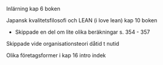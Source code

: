 
Inlärning kap 6 boken

Japansk kvalitetsfilosofi och LEAN (i love lean) kap 10 boken

- Skippade en del om lite olika beräkningar s. 354 - 357

Skippade vide organisationsteori dåtid t nutid

Olika företagsformer i kap 16 intro indek
